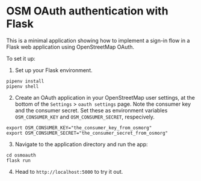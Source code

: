 # OSM OAuth authentication with Flask

This is a minimal application showing how to implement a sign-in flow in a Flask web application using OpenStreetMap OAuth. 

To set it up:

1. Set up your Flask environment.

```
pipenv install
pipenv shell
```

2. Create an OAuth application in your OpenStreetMap user settings, at the bottom of the `Settings` > `oauth settings` page. Note the consumer key and the consumer secret. Set these as environment variables `OSM_CONSUMER_KEY` and `OSM_CONSUMER_SECRET`, respecively.

```
export OSM_CONSUMER_KEY="the_consumer_key_from_osmorg"
export OSM_CONSUMER_SECRET="the_consumer_secret_from_osmorg"
```

3. Navigate to the application directory and run the app:

```
cd osmoauth
flask run
```

4. Head to `http://localhost:5000` to try it out.